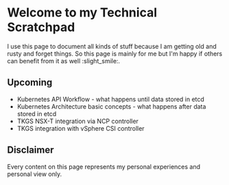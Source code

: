 # Welcome to my Technical Scratchpad

I use this page to document all kinds of stuff because I am getting old and rusty and forget things.
So this page is mainly for me but I'm happy if others can benefit from it as well :slight_smile:.

## Upcoming

- Kubernetes API Workflow - what happens until data stored in etcd
- Kubernetes Architecture basic concepts - what happens after data stored in etcd
- TKGS NSX-T integration via NCP controller
- TKGS integration with vSphere CSI controller

## Disclaimer

Every content on this page represents my personal experiences and personal view only.
